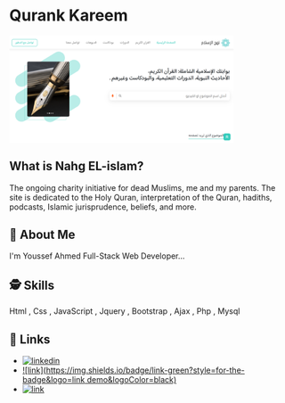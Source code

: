 # Qurank Kareem 

<img align="center" width="80%" src="https://github.com/youssefweb1/Nahg---Islamic/blob/main/nahg2.png">

## What is Nahg EL-islam?
The ongoing charity initiative for dead Muslims, me and my parents.
The site is dedicated to the Holy Quran, interpretation of the Quran, hadiths, podcasts, Islamic jurisprudence, beliefs, and more.

## 🚀 About Me
I'm Youssef Ahmed Full-Stack Web Developer...

  
## 🕵️‍ Skills
Html , Css , JavaScript , Jquery , Bootstrap , Ajax , Php , Mysql


## 🔗 Links

- [![linkedin](https://img.shields.io/badge/linkedin-0A66C2?style=for-the-badge&logo=linkedin&logoColor=white)](https://www.linkedin.com/in/youssef-elsabbahy-a3b2b3310?utm_source=share&utm_campaign=share_via&utm_content=profile&utm_medium=ios_app)
- [![link](https://img.shields.io/badge/link-green?style=for-the-badge&logo=link demo&logoColor=black)](https://nahg.net)
- [![link](https://img.shields.io/badge/link-tomtato?style=for-the-badge&logo=Portfolio&logoColor=black)](https://yooooussef.netlify.app/)

